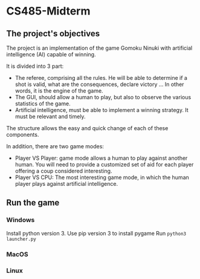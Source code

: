 # CS485-Midterm

## The project's objectives

The project is an implementation of the game Gomoku Ninuki with artificial intelligence (AI) capable of winning.

It is divided into 3 part:

- The referee, comprising all the rules. He will be able to determine if a shot is valid, what are the consequences, declare victory ... In other words, it is the engine of the game.
- The GUI, should allow a human to play, but also to observe the various statistics of the game.
- Artificial intelligence, must be able to implement a winning strategy. It must be relevant and timely.

The structure allows the easy and quick change of each of these components.

In addition, there are two game modes:

- Player VS Player: game mode allows a human to play against another human. You will need to provide a customized set of aid for each player offering a coup considered interesting.
- Player VS CPU: The most interesting game mode, in which the human player plays against artificial intelligence.


## Run the game
### Windows
Install python version 3.
Use pip version 3 to install pygame
Run `python3 launcher.py`

### MacOS

### Linux
